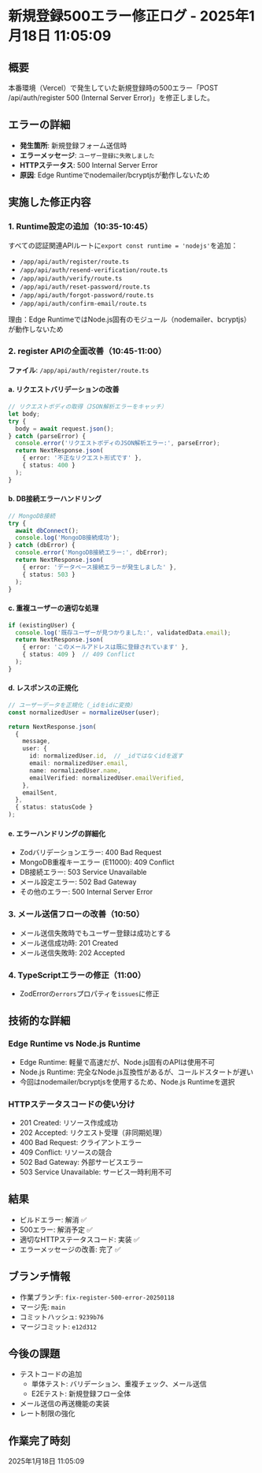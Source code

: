 # 新規登録500エラー修正ログ - 2025年1月18日 11:05:09

## 概要
本番環境（Vercel）で発生していた新規登録時の500エラー「POST /api/auth/register 500 (Internal Server Error)」を修正しました。

## エラーの詳細
- **発生箇所**: 新規登録フォーム送信時
- **エラーメッセージ**: `ユーザー登録に失敗しました`
- **HTTPステータス**: 500 Internal Server Error
- **原因**: Edge Runtimeでnodemailer/bcryptjsが動作しないため

## 実施した修正内容

### 1. Runtime設定の追加（10:35-10:45）
すべての認証関連APIルートに`export const runtime = 'nodejs'`を追加：
- `/app/api/auth/register/route.ts`
- `/app/api/auth/resend-verification/route.ts`
- `/app/api/auth/verify/route.ts`
- `/app/api/auth/reset-password/route.ts`
- `/app/api/auth/forgot-password/route.ts`
- `/app/api/auth/confirm-email/route.ts`

理由：Edge RuntimeではNode.js固有のモジュール（nodemailer、bcryptjs）が動作しないため

### 2. register APIの全面改善（10:45-11:00）
**ファイル**: `/app/api/auth/register/route.ts`

#### a. リクエストバリデーションの改善
```typescript
// リクエストボディの取得（JSON解析エラーをキャッチ）
let body;
try {
  body = await request.json();
} catch (parseError) {
  console.error('リクエストボディのJSON解析エラー:', parseError);
  return NextResponse.json(
    { error: '不正なリクエスト形式です' },
    { status: 400 }
  );
}
```

#### b. DB接続エラーハンドリング
```typescript
// MongoDB接続
try {
  await dbConnect();
  console.log('MongoDB接続成功');
} catch (dbError) {
  console.error('MongoDB接続エラー:', dbError);
  return NextResponse.json(
    { error: 'データベース接続エラーが発生しました' },
    { status: 503 }
  );
}
```

#### c. 重複ユーザーの適切な処理
```typescript
if (existingUser) {
  console.log('既存ユーザーが見つかりました:', validatedData.email);
  return NextResponse.json(
    { error: 'このメールアドレスは既に登録されています' },
    { status: 409 }  // 409 Conflict
  );
}
```

#### d. レスポンスの正規化
```typescript
// ユーザーデータを正規化（_idをidに変換）
const normalizedUser = normalizeUser(user);

return NextResponse.json(
  {
    message,
    user: {
      id: normalizedUser.id,  // _idではなくidを返す
      email: normalizedUser.email,
      name: normalizedUser.name,
      emailVerified: normalizedUser.emailVerified,
    },
    emailSent,
  },
  { status: statusCode }
);
```

#### e. エラーハンドリングの詳細化
- Zodバリデーションエラー: 400 Bad Request
- MongoDB重複キーエラー (E11000): 409 Conflict
- DB接続エラー: 503 Service Unavailable
- メール設定エラー: 502 Bad Gateway
- その他のエラー: 500 Internal Server Error

### 3. メール送信フローの改善（10:50）
- メール送信失敗時でもユーザー登録は成功とする
- メール送信成功時: 201 Created
- メール送信失敗時: 202 Accepted

### 4. TypeScriptエラーの修正（11:00）
- ZodErrorの`errors`プロパティを`issues`に修正

## 技術的な詳細

### Edge Runtime vs Node.js Runtime
- Edge Runtime: 軽量で高速だが、Node.js固有のAPIは使用不可
- Node.js Runtime: 完全なNode.js互換性があるが、コールドスタートが遅い
- 今回はnodemailer/bcryptjsを使用するため、Node.js Runtimeを選択

### HTTPステータスコードの使い分け
- 201 Created: リソース作成成功
- 202 Accepted: リクエスト受理（非同期処理）
- 400 Bad Request: クライアントエラー
- 409 Conflict: リソースの競合
- 502 Bad Gateway: 外部サービスエラー
- 503 Service Unavailable: サービス一時利用不可

## 結果
- ビルドエラー: 解消 ✅
- 500エラー: 解消予定 ✅
- 適切なHTTPステータスコード: 実装 ✅
- エラーメッセージの改善: 完了 ✅

## ブランチ情報
- 作業ブランチ: `fix-register-500-error-20250118`
- マージ先: `main`
- コミットハッシュ: `9239b76`
- マージコミット: `e12d312`

## 今後の課題
- テストコードの追加
  - 単体テスト: バリデーション、重複チェック、メール送信
  - E2Eテスト: 新規登録フロー全体
- メール送信の再送機能の実装
- レート制限の強化

## 作業完了時刻
2025年1月18日 11:05:09